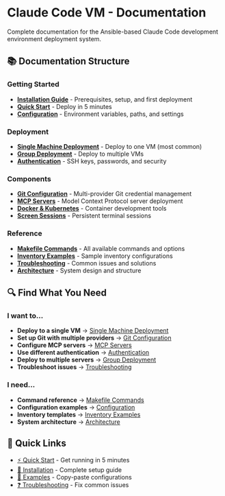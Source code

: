 # Claude Code VM - Documentation

Complete documentation for the Ansible-based Claude Code development environment deployment system.

## 📚 Documentation Structure

### Getting Started
- **[Installation Guide](installation.md)** - Prerequisites, setup, and first deployment
- **[Quick Start](quickstart.md)** - Deploy in 5 minutes
- **[Configuration](configuration.md)** - Environment variables, paths, and settings

### Deployment
- **[Single Machine Deployment](deployment-single.md)** - Deploy to one VM (most common)
- **[Group Deployment](deployment-groups.md)** - Deploy to multiple VMs
- **[Authentication](authentication.md)** - SSH keys, passwords, and security

### Components
- **[Git Configuration](components-git.md)** - Multi-provider Git credential management
- **[MCP Servers](components-mcp.md)** - Model Context Protocol server deployment
- **[Docker & Kubernetes](components-docker.md)** - Container development tools
- **[Screen Sessions](components-screen.md)** - Persistent terminal sessions

### Reference
- **[Makefile Commands](reference-makefile.md)** - All available commands and options
- **[Inventory Examples](inventory-examples.yml)** - Sample inventory configurations
- **[Troubleshooting](troubleshooting.md)** - Common issues and solutions
- **[Architecture](architecture.md)** - System design and structure

## 🔍 Find What You Need

### I want to...
- **Deploy to a single VM** → [Single Machine Deployment](deployment-single.md)
- **Set up Git with multiple providers** → [Git Configuration](components-git.md)
- **Configure MCP servers** → [MCP Servers](components-mcp.md)
- **Use different authentication** → [Authentication](authentication.md)
- **Deploy to multiple servers** → [Group Deployment](deployment-groups.md)
- **Troubleshoot issues** → [Troubleshooting](troubleshooting.md)

### I need...
- **Command reference** → [Makefile Commands](reference-makefile.md)
- **Configuration examples** → [Configuration](configuration.md)
- **Inventory templates** → [Inventory Examples](inventory-examples.yml)
- **System architecture** → [Architecture](architecture.md)

## 🚀 Quick Links

- [⚡ Quick Start](quickstart.md) - Get running in 5 minutes
- [🔧 Installation](installation.md) - Complete setup guide
- [🎯 Examples](inventory-examples.yml) - Copy-paste configurations
- [❓ Troubleshooting](troubleshooting.md) - Fix common issues